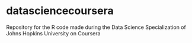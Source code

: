 # datasciencecoursera
Repository for the R code made during the Data Science Specialization of Johns Hopkins University on Coursera
